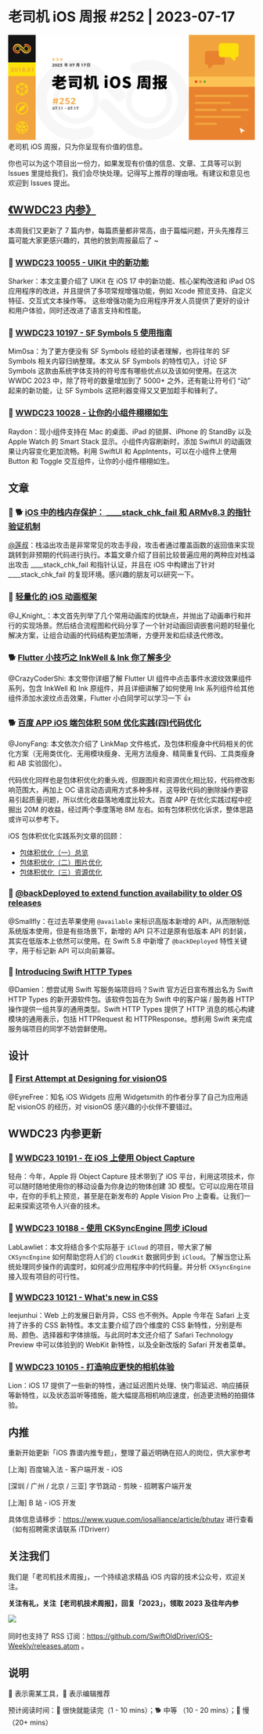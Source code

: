 # 老司机 iOS 周报 #252 | 2023-07-17

![ios-weekly](https://github.com/SwiftOldDriver/iOS-Weekly/blob/master/assets/weekly-header/252.png?raw=true)
老司机 iOS 周报，只为你呈现有价值的信息。

你也可以为这个项目出一份力，如果发现有价值的信息、文章、工具等可以到 Issues 里提给我们，我们会尽快处理。记得写上推荐的理由哦。有建议和意见也欢迎到 Issues 提出。

## [《WWDC23 内参》](https://xiaozhuanlan.com/wwdc23)

本周我们又更新了 7 篇内参，每篇质量都非常高，由于篇幅问题，开头先推荐三篇可能大家更感兴趣的，其他的放到周报最后了 ~

### 🌟 [WWDC23 10055 - UIKit 中的新功能](https://xiaozhuanlan.com/topic/0651384792)

Sharker：本文主要介绍了 UIKit 在 iOS 17 中的新功能、核心架构改进和 iPad OS 应用程序的改进，并且提供了多项常规增强功能，例如 Xcode 预览支持、自定义特征、交互式文本操作等。 这些增强功能为应用程序开发人员提供了更好的设计和用户体验，同时还改进了语言支持和性能。

### 🌟 [WWDC23 10197 - SF Symbols 5 使用指南](https://xiaozhuanlan.com/topic/6438257091)

Mim0sa：为了更方便没有 SF Symbols 经验的读者理解，也将往年的 SF Symbols 相关内容归纳整理。本文从 SF Symbols 的特性切入，讨论 SF Symbols 这款由系统字体支持的符号库有哪些优点以及该如何使用。在这次 WWDC 2023 中，除了符号的数量增加到了 5000+ 之外，还有能让符号们 “动” 起来的新功能，让 SF Symbols 这把利器变得又又更加趁手和锋利了。

### 🌟 [WWDC23 10028 - 让你的小组件栩栩如生](https://xiaozhuanlan.com/topic/8965310274)

Raydon：现小组件支持在 Mac 的桌面、iPad 的锁屏、iPhone 的 StandBy 以及 Apple Watch 的 Smart Stack 显示。小组件内容刷新时，添加 SwiftUI 的动画效果让内容变化更加流畅。利用 SwiftUI 和 AppIntents，可以在小组件上使用 Button 和 Toggle 交互组件，让你的小组件栩栩如生。

## 文章

### 🌟 🐕 [iOS 中的栈内存保护： ____stack_chk_fail 和 ARMv8.3 的指针验证机制](https://juejin.cn/post/7251849146004734008)
[@莲叔](https://github.com/aaaron7)：栈溢出攻击是非常常见的攻击手段，攻击者通过覆盖函数的返回值来实现跳转到非预期的代码进行执行。本篇文章介绍了目前比较普遍应用的两种应对栈溢出攻击 ____stack_chk_fail 和指针认证，并且在 iOS 中构建出了针对 ____stack_chk_fail 的复现环境。感兴趣的朋友可以研究一下。

### 🐎 [轻量化的 iOS 动画框架](https://mp.weixin.qq.com/s/ABveMrA--3JWkpfb2d09lw)

@J_Knight_：本文首先列举了几个常用动画库的优缺点，并抛出了动画串行和并行的实现场景。然后结合流程图和代码分享了一个针对动画回调嵌套问题的轻量化解决方案，让组合动画的代码结构更加清晰，方便开发和后续迭代修改。

### 🐕 [Flutter 小技巧之 InkWell & Ink 你了解多少](https://mp.weixin.qq.com/s/TL7bRp9f9BrAgiwGc1OXGw)

@CrazyCoderShi: 本文带你详细了解 Flutter UI 组件中点击事件水波纹效果组件系列，包含 InkWell 和 Ink 原组件，并且详细讲解了如何使用 Ink 系列组件给其他组件添加水波纹点击效果，Flutter 小白同学可以学习一下 👍

### 🐕 [百度 APP iOS 端包体积 50M 优化实践(四)代码优化](https://mp.weixin.qq.com/s/H9KtBPE67g3752OcnjXG7A)

@JonyFang: 本文依次介绍了 LinkMap 文件格式，及包体积瘦身中代码相关的优化方案（无用类优化、无用模块瘦身、无用方法瘦身、精简重复代码、工具类瘦身和 AB 实验固化）。

代码优化同样也是包体积优化的重头戏，但跟图片和资源优化相比较，代码修改影响范围大，再加上 OC 语言动态调用方式多种多样，这导致代码的删除操作更容易引起质量问题，所以优化收益落地难度比较大。百度 APP 在优化实践过程中挖掘出 20M 的收益，经过两个季度落地 8M 左右。如有包体积优化诉求，整体思路或许可以参考下。

iOS 包体积优化实践系列文章的回顾：
- [包体积优化（一）总览](https://mp.weixin.qq.com/s/ANbFzg7X932o-iDpa8FcxQ)
- [包体积优化（二）图片优化](https://mp.weixin.qq.com/s/RR7sjhkuTFgUp7S5E8ECMw)
- [包体积优化（三）资源优化](https://mp.weixin.qq.com/s/FQWCX0wkK6ifHQ8RhmmPsg)

### 🐎 [@backDeployed to extend function availability to older OS releases](https://www.avanderlee.com/swift/backdeployed-function-back-deployment/)
@Smallfly：在过去苹果使用 `@available` 来标识高版本新增的 API，从而限制低系统版本使用，但是有些场景下，新增的 API 只不过是原有低版本 API 的封装，其实在低版本上依然可以使用。在 Swift 5.8 中新增了 `@backDeployed` 特性关键字，用于标记新 API 可以向前兼容。

### 🐎 [Introducing Swift HTTP Types](https://www.swift.org/blog/introducing-swift-http-types/)

@Damien：想尝试用 Swift 写服务端项目吗？Swift 官方近日宣布推出名为 Swift HTTP Types 的新开源软件包。该软件包旨在为 Swift 中的客户端 / 服务器 HTTP 操作提供一组共享的通用类型。Swift HTTP Types 提供了 HTTP 消息的核心构建模块的通用表示，包括 HTTPRequest 和 HTTPResponse。想利用 Swift 来完成服务端项目的同学不妨尝鲜使用。


## 设计

### 🐎 [First Attempt at Designing for visionOS](https://www.david-smith.org/blog/2023/07/10/design-notes-39/)

@EyreFree：知名 iOS Widgets 应用 Widgetsmith 的作者分享了自己为应用适配 visionOS 的经历，对 visionOS 感兴趣的小伙伴不要错过。

## WWDC23 内参更新

### 🌟 [WWDC23 10191 - 在 iOS 上使用 Object Capture](https://xiaozhuanlan.com/topic/8741092356)

轻舟：今年，Apple 将 Object Capture 技术带到了 iOS 平台，利用这项技术，你可以随时随地使用你的移动设备为你身边的物体创建 3D 模型。它可以应用在项目中，在你的手机上预览，甚至是在新发布的 Apple Vision Pro 上查看。让我们一起来探索这项令人兴奋的技术。

### 🌟 [WWDC23 10188 - 使用 CKSyncEngine 同步 iCloud](https://xiaozhuanlan.com/topic/5379482610)

LabLawliet：本文将结合多个实际基于 `iCloud` 的项目，带大家了解 `CKSyncEngine` 如何帮助您将人们的 `CloudKit` 数据同步到 `iCloud`。了解当您让系统处理同步操作的调度时，如何减少应用程序中的代码量。并分析 `CKSyncEngine` 接入现有项目的可行性。

### 🌟 [WWDC23 10121 - What's new in CSS](https://xiaozhuanlan.com/topic/5902738416)

leejunhui：Web 上的发展日新月异，CSS 也不例外。Apple 今年在 Safari 上支持了许多的 CSS 新特性。本文主要介绍了四个维度的 CSS 新特性，分别是布局、颜色、选择器和字体排版。与此同时本文还介绍了 Safari Technology Preview 中可以体验到的 WebKit 新特性，以及全新改版的 Safari 开发者菜单。

### 🌟 [WWDC23 10105 - 打造响应更快的相机体验](https://xiaozhuanlan.com/topic/8534120679)

Lion：iOS 17 提供了一些新的特性，通过延迟图片处理、快门零延迟、响应捕获等新特性，以及状态监听等措施，能大幅提高相机响应速度，创造更流畅的拍摄体验。

## 内推

重新开始更新「iOS 靠谱内推专题」，整理了最近明确在招人的岗位，供大家参考

[上海] 百度输入法 - 客户端开发 - iOS

[深圳 / 广州 / 北京 / 三亚] 字节跳动 - 剪映 - 招聘客户端开发

[上海] B 站 - iOS 开发

具体信息请移步：https://www.yuque.com/iosalliance/article/bhutav 进行查看（如有招聘需求请联系 iTDriverr）

## 关注我们

我们是「老司机技术周报」，一个持续追求精品 iOS 内容的技术公众号，欢迎关注。

**关注有礼，关注【老司机技术周报】，回复「2023」，领取 2023 及往年内参**

![](https://github.com/SwiftOldDriver/iOS-Weekly/blob/master/assets/qrcode_for_wechat.jpg?raw=true)

同时也支持了 RSS 订阅：https://github.com/SwiftOldDriver/iOS-Weekly/releases.atom 。

## 说明

🚧 表示需某工具，🌟 表示编辑推荐

预计阅读时间：🐎 很快就能读完（1 - 10 mins）；🐕 中等 （10 - 20 mins）；🐢 慢（20+ mins）
